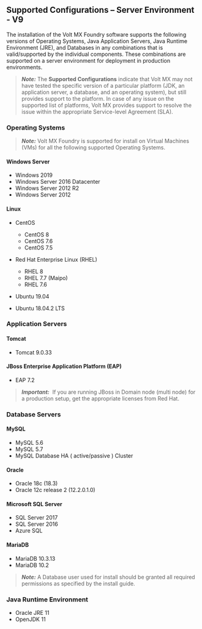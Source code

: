                             


Supported Configurations – Server Environment - V9
--------------------------------------------------

The installation of the Volt MX Foundry software supports the following versions of Operating Systems, Java Application Servers, Java Runtime Environment (JRE), and Databases in any combinations that is valid/supported by the individual components. These combinations are supported on a server environment for deployment in production environments.

> **_Note:_** The **Supported Configurations** indicate that Volt MX may not have tested the specific version of a particular platform (JDK, an application server, a database, and an operating system), but still provides support to the platform. In case of any issue on the supported list of platforms, Volt MX provides support to resolve the issue within the appropriate Service-level Agreement (SLA).

### Operating Systems

> **_Note:_** Volt MX Foundry is supported for install on Virtual Machines (VMs) for all the following supported Operating Systems.

#### **Windows Server**

*   Windows 2019
*   Windows Server 2016 Datacenter
*   Windows Server 2012 R2
*   Windows Server 2012

#### Linux

*   CentOS
    *   CentOS 8
    *   CentOS 7.6
    *   CentOS 7.5
*   Red Hat Enterprise Linux (RHEL)
    
    *   RHEL 8
    *   RHEL 7.7 (Maipo)
    *   RHEL 7.6
*   Ubuntu 19.04
*   Ubuntu 18.04.2 LTS

### Application Servers

#### **Tomcat**

*   Tomcat 9.0.33

#### JBoss Enterprise Application Platform (EAP)

*   EAP 7.2

> **_Important:_**  If you are running JBoss in Domain node (multi node) for a production setup, get the appropriate licenses from Red Hat.

### Database Servers

#### MySQL

*   MySQL 5.6
*   MySQL 5.7
*   MySQL Database HA ( active/passive ) Cluster

#### Oracle

*   Oracle 18c (18.3)
*   Oracle 12c release 2 (12.2.0.1.0)

#### Microsoft SQL Server

*   SQL Server 2017
*   SQL Server 2016
*   Azure SQL

#### MariaDB

*   MariaDB 10.3.13
*   MariaDB 10.2

> **_Note:_** A Database user used for install should be granted all required permissions as specified by the install guide.

### Java Runtime Environment

*   Oracle JRE 11
*   OpenJDK 11
